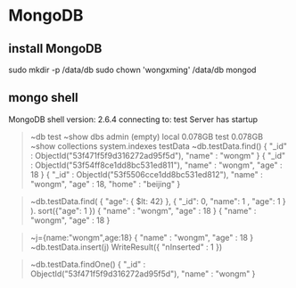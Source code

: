 # MongoDB

## install MongoDB

sudo mkdir -p /data/db
sudo chown 'wongxming' /data/db
mongod

mongo shell
----------------------
MongoDB shell version: 2.6.4
connecting to: test
Server has startup 
> ~db
> test
> ~show dbs
> admin  (empty)
> local  0.078GB
> test   0.078GB
> ~show collections
> system.indexes
> testData
> ~db.testData.find()
> { "_id" : ObjectId("53f471f5f9d316272ad95f5d"), "name" : "wongm" }
> { "_id" : ObjectId("53f54ff8ce1dd8bc531ed811"), "name" : "wongm", "age" : 18 }
> { "_id" : ObjectId("53f5506cce1dd8bc531ed812"), "name" : "wongm", "age" : 18, "home" : "beijing" }

> ~db.testData.find( { "age": { $lt: 42} }, { "_id": 0, "name": 1 , "age": 1 } ). sort({"age": 1 })
> { "name" : "wongm", "age" : 18 }
> { "name" : "wongm", "age" : 18 }

> ~j={name:"wongm",age:18}
> { "name" : "wongm", "age" : 18 }
> ~db.testData.insert(j)
> WriteResult({ "nInserted" : 1 })

> ~db.testData.findOne()
> { "_id" : ObjectId("53f471f5f9d316272ad95f5d"), "name" : "wongm" }

